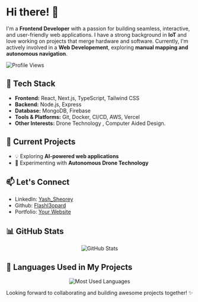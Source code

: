 # Hi there! 👋

I'm a **Frontend Developer** with a passion for building seamless, interactive, and user-friendly web applications. I have a strong background in **IoT** and love working on projects that merge hardware and software. Currently, I'm actively involved in a **Web Developement**, exploring **manual mapping and autonomous navigation**.

 ![Profile Views](https://komarev.com/ghpvc/?username=Flashl3opard&label=Profile%20Views&color=blue&style=for-the-badge)

## 🔧 Tech Stack
- **Frontend:** React, Next.js, TypeScript, Tailwind CSS
- **Backend:** Node.js, Express
- **Database:** MongoDB, Firebase
- **Tools & Platforms:** Git, Docker, CI/CD, AWS, Vercel
- **Other Interests:** Drone Technology , Computer Aided Design.

## 🚀 Current Projects
- 💡 Exploring **AI-powered web applications**
- 🔧 Experimenting with **Autonomous Drone Technology**

## 📫 Let's Connect
- LinkedIn: [Yash_Sheorey]([#](https://www.linkedin.com/in/yash-sheorey-94661b28b/))
- Github: [Flashl3opard](https://github.com/Flashl3opard)
- Portfolio: [Your Website](#)

## 📊 GitHub Stats  
<p align="center">
  <img src="https://github-readme-stats.vercel.app/api?username=Flashl3opard&show_icons=true&theme=radical" alt="GitHub Stats" />
</p>

## 📌 Languages Used in My Projects  
<P align="center">
<img src="https://github-readme-stats.vercel.app/api/top-langs/?username=Flashl3opard&layout=compact&theme=radical" alt="Most Used Languages" />
</p>


Looking forward to collaborating and building awesome projects together! ✨
